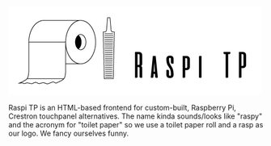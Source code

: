 ![Raspi TP](images/logo.png)

Raspi TP is an HTML-based frontend for custom-built, Raspberry Pi, Crestron touchpanel alternatives. The name kinda sounds/looks like "raspy" and the acronym for "toilet paper" so we use a toilet paper roll and a rasp as our logo. We fancy ourselves funny.

